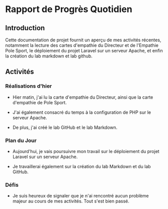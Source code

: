 # Rapport de Progrès Quotidien

## Introduction

Cette documentation de projet fournit un aperçu de mes activités récentes, notamment la lecture des cartes d'empathie du Directeur et de l'Empathie Pole Sport, le déploiement du projet Laravel sur un serveur Apache, et enfin la création du lab markdown et lab github.

## Activités

### Réalisations d'hier

- Hier matin, j'ai lu la carte d'empathie du Directeur, ainsi que la carte d'empathie de Pole Sport.

- J'ai également consacré du temps à la configuration de PHP sur le serveur Apache.

- De plus, j'ai créé le lab GitHub et le lab Markdown.

### Plan du Jour

- Aujourd'hui, je vais poursuivre mon travail sur le déploiement du projet Laravel sur un serveur Apache.

- Je travaillerai également sur la création du lab Markdown et du lab GitHub.

### Défis

- Je suis heureux de signaler que je n'ai rencontré aucun problème majeur au cours de mes activités. Tout s'est bien passé.
